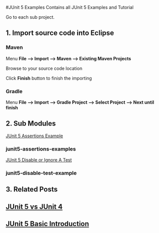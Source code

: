 #JUnit 5 Examples
Contains all JUnit 5 Examples and Tutorial

Go to each sub project.

## 1. Import source code into Eclipse
### Maven

Menu **File –> Import –> Maven –> Existing Maven Projects**

Browse to your source code location

Click **Finish** button to finish the importing

### Gradle
Menu **File –> Import –> Gradle Project –> Select Project --> Next until finish**
## 2. Sub Modules
[JUnit 5 Assertions Example](http://howtoprogram.xyz/2016/08/12/junit-5-assertions-example/)
### junit5-assertions-examples

[JUnit 5 Disable or Ignore A Test](http://howtoprogram.xyz/2016/08/14/junit-5-disable-ignore-tests/)
### junit5-disable-test-example


## 3. Related Posts
## [JUnit 5 vs JUnit 4](http://howtoprogram.xyz/2016/08/10/junit-5-vs-junit-4/)
## [JUnit 5 Basic Introduction](http://howtoprogram.xyz/2016/08/07/junit-5-basic-introduction/)

